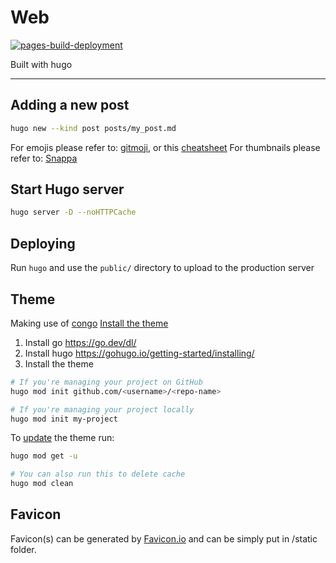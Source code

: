 # Web
[![pages-build-deployment](https://github.com/maiderabad/maiderabad.github.io/actions/workflows/pages/pages-build-deployment/badge.svg)](https://github.com/maiderabad/maiderabad.github.io/actions/workflows/pages/pages-build-deployment)

Built with hugo

---

## Adding a new post

```sh
hugo new --kind post posts/my_post.md
```

For emojis please refer to: [gitmoji](https://gitmoji.dev), or this [cheatsheet](https://www.webfx.com/tools/emoji-cheat-sheet)
For thumbnails please refer to: [Snappa](https://snappa.com)

## Start Hugo server

```sh
hugo server -D --noHTTPCache
```

## Deploying

Run `hugo` and use the `public/` directory to upload to the production server

## Theme

Making use of [congo](https://jpanther.github.io/congo/)
[Install the theme](https://jpanther.github.io/congo/docs/installation/#install-using-hugo)

1. Install go https://go.dev/dl/
2. Install hugo https://gohugo.io/getting-started/installing/
3. Install the theme

```sh
# If you're managing your project on GitHub
hugo mod init github.com/<username>/<repo-name>

# If you're managing your project locally
hugo mod init my-project
```

To [update](https://jpanther.github.io/congo/docs/installation/#update-using-hugo) the theme run:

```sh
hugo mod get -u

# You can also run this to delete cache
hugo mod clean
```

## Favicon

Favicon(s) can be generated by [Favicon.io](Favicon.io) and can be simply put in /static folder.
